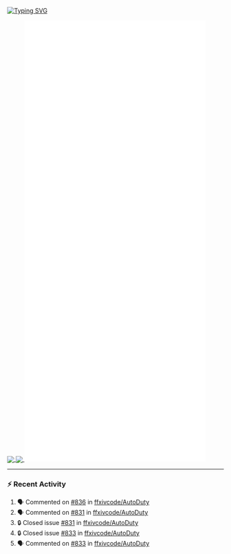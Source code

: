 [![Typing SVG](https://readme-typing-svg.demolab.com?font=Fira+Code&duration=1000&pause=1000&multiline=true&repeat=false&width=435&lines=Simon+Latusek+%7C+Gameplay+Engineer)](https://git.io/typing-svg)

<a href="https://github.com/anuraghazra/github-readme-stats">
  <img height=200 align="center" src="https://github-readme-stats.vercel.app/api?username=erdelf&theme=radical" />
</a>
<a href="https://github.com/anuraghazra/convoychat">
  <img height=200 align="center" src="https://streak-stats.demolab.com?user=erdelf&theme=radical&mode=weekly" />
</a>

<picture>
  <img src="/github-metrics.svg" alt="Metrics">
</picture>

---

### :zap: Recent Activity
<!--START_SECTION:activity-->
1. 🗣 Commented on [#836](https://github.com/ffxivcode/AutoDuty/issues/836#issuecomment-2708777256) in [ffxivcode/AutoDuty](https://github.com/ffxivcode/AutoDuty)
2. 🗣 Commented on [#831](https://github.com/ffxivcode/AutoDuty/issues/831#issuecomment-2708448279) in [ffxivcode/AutoDuty](https://github.com/ffxivcode/AutoDuty)
3. 🔒 Closed issue [#831](https://github.com/ffxivcode/AutoDuty/issues/831) in [ffxivcode/AutoDuty](https://github.com/ffxivcode/AutoDuty)
4. 🔒 Closed issue [#833](https://github.com/ffxivcode/AutoDuty/issues/833) in [ffxivcode/AutoDuty](https://github.com/ffxivcode/AutoDuty)
5. 🗣 Commented on [#833](https://github.com/ffxivcode/AutoDuty/issues/833#issuecomment-2708448034) in [ffxivcode/AutoDuty](https://github.com/ffxivcode/AutoDuty)
<!--END_SECTION:activity-->

<!--
**erdelf/erdelf** is a ✨ _special_ ✨ repository because its `README.md` (this file) appears on your GitHub profile.

Here are some ideas to get you started:

- 🔭 I’m currently working on ...
- 🌱 I’m currently learning ...
- 👯 I’m looking to collaborate on ...
- 🤔 I’m looking for help with ...
- 💬 Ask me about ...
- 📫 How to reach me: ...
- 😄 Pronouns: ...
- ⚡ Fun fact: ...
-->
